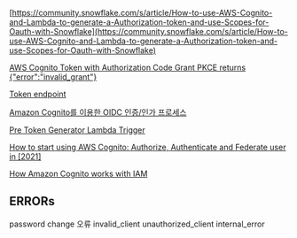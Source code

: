 [https://community.snowflake.com/s/article/How-to-use-AWS-Cognito-and-Lambda-to-generate-a-Authorization-token-and-use-Scopes-for-Oauth-with-Snowflake](https://community.snowflake.com/s/article/How-to-use-AWS-Cognito-and-Lambda-to-generate-a-Authorization-token-and-use-Scopes-for-Oauth-with-Snowflake)

[AWS Cognito Token with Authorization Code Grant PKCE returns {"error":"invalid_grant"}](https://stackoverflow.com/questions/63258246/aws-cognito-token-with-authorization-code-grant-pkce-returns-errorinvalid-g)

[Token endpoint](https://docs.aws.amazon.com/cognito/latest/developerguide/token-endpoint.html)

[Amazon Cognito를 이용한 OIDC 인증/인가 프로세스](https://waspro.tistory.com/669)

[Pre Token Generator Lambda Trigger](https://docs.aws.amazon.com/ko_kr/cognito/latest/developerguide/user-pool-lambda-pre-token-generation.html)

[How to start using AWS Cognito: Authorize, Authenticate and Federate user in [2021]](https://www.archerimagine.com/articles/aws/aws-cognito-tutorials.html)

[How Amazon Cognito works with IAM](https://docs.aws.amazon.com/cognito/latest/developerguide/security_iam_service-with-iam.html)

## ERRORs
password change 오류
invalid_client
unauthorized_client
internal_error

